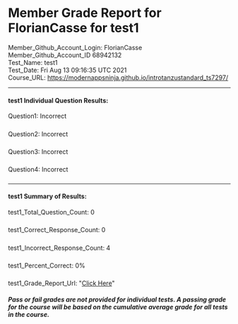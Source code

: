 # Member Grade Report for FlorianCasse for test1  
   
Member_Github_Account_Login: FlorianCasse  
Member_Github_Account_ID 68942132  
Test_Name: test1  
Test_Date: Fri Aug 13 09:16:35 UTC 2021  
Course_URL: https://modernappsninja.github.io/introtanzustandard_ts7297/  
   
---  
#### test1 Individual Question Results:  
Question1: Incorrect  
#####  
Question2: Incorrect  
#####  
Question3: Incorrect  
#####  
Question4: Incorrect  
#####  
---  
#### test1 Summary of Results:  
test1_Total_Question_Count: 0  
#####  
test1_Correct_Response_Count: 0  
#####  
test1_Incorrect_Response_Count: 4  
#####  
test1_Percent_Correct: 0%  
#####  
test1_Grade_Report_Url: "[Click Here](https://github.com/modernappsninjas/FlorianCasse/blob/main/static/userdata/courses/introtanzustandard_ts7297/grade_report.pr279.test1.md)"
##### Pass or fail grades are not provided for individual tests. A passing grade for the course will be based on the cumulative average grade for all tests in the course.  
